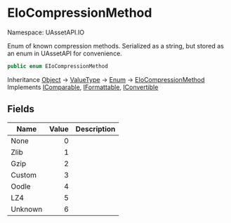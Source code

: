 # EIoCompressionMethod

Namespace: UAssetAPI.IO

Enum of known compression methods. Serialized as a string, but stored as an enum in UAssetAPI for convenience.

```csharp
public enum EIoCompressionMethod
```

Inheritance [Object](https://docs.microsoft.com/en-us/dotnet/api/system.object) → [ValueType](https://docs.microsoft.com/en-us/dotnet/api/system.valuetype) → [Enum](https://docs.microsoft.com/en-us/dotnet/api/system.enum) → [EIoCompressionMethod](./uassetapi.io.eiocompressionmethod.md)<br>
Implements [IComparable](https://docs.microsoft.com/en-us/dotnet/api/system.icomparable), [IFormattable](https://docs.microsoft.com/en-us/dotnet/api/system.iformattable), [IConvertible](https://docs.microsoft.com/en-us/dotnet/api/system.iconvertible)

## Fields

| Name | Value | Description |
| --- | --: | --- |
| None | 0 |  |
| Zlib | 1 |  |
| Gzip | 2 |  |
| Custom | 3 |  |
| Oodle | 4 |  |
| LZ4 | 5 |  |
| Unknown | 6 |  |
